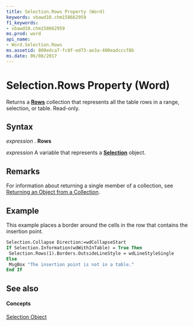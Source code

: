 ```yaml
---
title: Selection.Rows Property (Word)
keywords: vbawd10.chm158662959
f1_keywords:
- vbawd10.chm158662959
ms.prod: word
api_name:
- Word.Selection.Rows
ms.assetid: 800edca7-fc0f-ed73-ae3a-400eadcccf8b
ms.date: 06/08/2017
---
```



# Selection.Rows Property (Word)

Returns a  **[Rows](Word.rows.md)** collection that represents all the table rows in a range, selection, or table. Read-only.


## Syntax

 _expression_ . **Rows**

 _expression_ A variable that represents a **[Selection](Word.Selection.md)** object.


## Remarks

For information about returning a single member of a collection, see [Returning an Object from a Collection](http://msdn.microsoft.com/library/28f76384-f495-9640-a7c8-10ada3fac727%28Office.15%29.aspx).


## Example

This example places a border around the cells in the row that contains the insertion point.


```vb
Selection.Collapse Direction:=wdCollapseStart 
If Selection.Information(wdWithInTable) = True Then 
 Selection.Rows(1).Borders.OutsideLineStyle = wdLineStyleSingle 
Else 
 MsgBox "The insertion point is not in a table." 
End If
```


## See also


#### Concepts


[Selection Object](Word.Selection.md)

